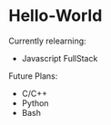 # Hello-World

Currently relearning:

- Javascript FullStack

Future Plans:
- C/C++
- Python
- Bash

